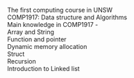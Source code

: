 The first computing course in UNSW                                                  
COMP1917: Data structure and Algorithms                           
Main knowledge in COMP1917 -                    
Array and String                       
Function and pointer                       
Dynamic memory allocation                     
Struct                        
Recursion                          
Introduction to Linked list                    

